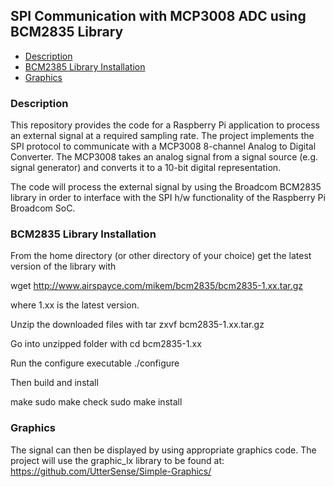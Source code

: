 ## SPI Communication with MCP3008 ADC using BCM2835 Library

* [Description](#description)
* [BCM2385 Library Installation](#installation)
* [Graphics](#graphics)

### Description
This repository provides the code for a Raspberry Pi application
to process an external signal at a required sampling rate. The
project implements the SPI protocol to communicate with a MCP3008
8-channel Analog to Digital Converter. The MCP3008 takes an analog
signal from a signal source (e.g. signal generator) and converts it
to a 10-bit digital representation.

The code will process the external signal by using the Broadcom 
BCM2835 library in order to interface with the SPI h/w
functionality of the Raspberry Pi Broadcom SoC.

### BCM2835 Library Installation

From the home directory (or other directory of your choice) get the latest version
of the library with 

wget http://www.airspayce.com/mikem/bcm2835/bcm2835-1.xx.tar.gz

where 1.xx is the latest version.

Unzip the downloaded files with
tar zxvf bcm2835-1.xx.tar.gz 

Go into unzipped folder with
cd bcm2835-1.xx

Run the configure executable
./configure

Then build and install

make
sudo make check
sudo make install



       	    	    
		
### Graphics		   
The signal can then be displayed by using appropriate graphics
code. The project will use the graphic_lx library to be found at:
https://github.com/UtterSense/Simple-Graphics/
     
       
       
       
       
             		
      
      
              
